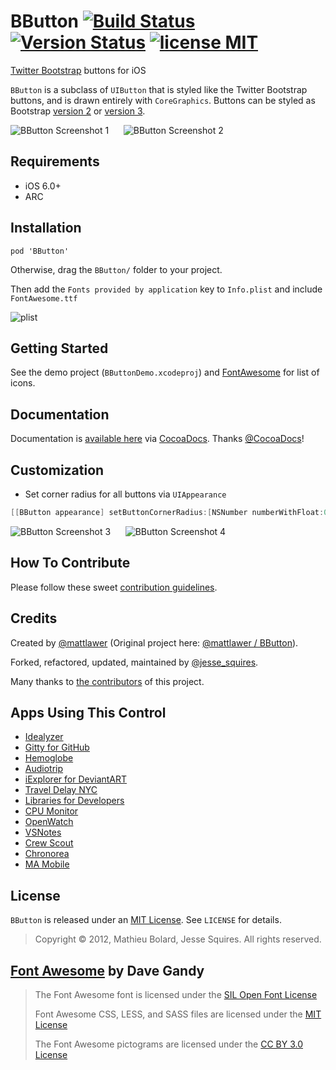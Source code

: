 # BButton [![Build Status](https://secure.travis-ci.org/jessesquires/BButton.svg)](http://travis-ci.org/jessesquires/BButton) [![Version Status](http://img.shields.io/cocoapods/v/BButton.png)][docsLink] [![license MIT](http://img.shields.io/badge/license-MIT-orange.png)][mitLink]

[Twitter Bootstrap](http://getbootstrap.com) buttons for iOS

`BButton` is a subclass of `UIButton` that is styled like the Twitter Bootstrap buttons, and is drawn entirely with `CoreGraphics`. Buttons can be styled as Bootstrap [version 2](http://getbootstrap.com/2.3.2/) or [version 3](http://getbootstrap.com).

![BButton Screenshot 1][img1] &nbsp;&nbsp;&nbsp;&nbsp; ![BButton Screenshot 2][img2]

## Requirements

* iOS 6.0+ 
* ARC

## Installation

````
pod 'BButton'
````
Otherwise, drag the `BButton/` folder to your project. 

Then add the `Fonts provided by application` key to `Info.plist` and include `FontAwesome.ttf`

![plist][img3]

## Getting Started

See the demo project (`BButtonDemo.xcodeproj`) and [FontAwesome](http://fontawesome.io) for list of icons.

## Documentation

Documentation is [available here][docsLink] via [CocoaDocs](http://cocoadocs.org). Thanks [@CocoaDocs](https://twitter.com/CocoaDocs)!

## Customization

* Set corner radius for all buttons via `UIAppearance`

````objective-c
[[BButton appearance] setButtonCornerRadius:[NSNumber numberWithFloat:0.0f]];
````

![BButton Screenshot 3][img4] &nbsp;&nbsp;&nbsp;&nbsp; ![BButton Screenshot 4][img5]

## How To Contribute

Please follow these sweet [contribution guidelines](https://github.com/jessesquires/HowToContribute).

## Credits

Created by [@mattlawer](https://twitter.com/mattlawer) (Original project here: [@mattlawer / BButton](https://github.com/mattlawer/BButton)).

Forked, refactored, updated, maintained by [@jesse_squires](https://twitter.com/jesse_squires).

Many thanks to [the contributors](https://github.com/jessesquires/BButton/graphs/contributors) of this project.

## Apps Using This Control

* [Idealyzer](https://itunes.apple.com/us/app/idealyzer-research-keywords/id991571238?ls=1&mt=8)
* [Gitty for GitHub](https://itunes.apple.com/us/app/gitty-for-github/id645696309?mt=8)
* [Hemoglobe](http://bit.ly/hemoglobeapp)
* [Audiotrip](https://itunes.apple.com/us/app/audiotrip/id569634193?mt=8)
* [iExplorer for DeviantART](https://itunes.apple.com/us/app/iexplorer-for-deviantart/id657212778?mt=8)
* [Travel Delay NYC](https://itunes.apple.com/us/app/train-delay-nyc-subway-status/id384027573?mt=8)
* [Libraries for Developers](https://itunes.apple.com/us/app/libraries-for-developers/id653427112?mt=8)
* [CPU Monitor](https://itunes.apple.com/us/app/cpumonitor/id680137811?mt=8)
* [OpenWatch](https://itunes.apple.com/us/app/openwatch-free-video-streaming/id642680756?mt=8)
* [VSNotes](https://itunes.apple.com/us/app/vsnotes/id695433001?mt=8)
* [Crew Scout](https://itunes.apple.com/us/app/crew-scout/id721124938?mt=8)
* [Chronorea](https://itunes.apple.com/us/app/chronorea-interventions-manager/id813086719?mt=8)
* [MA Mobile](https://itunes.apple.com/us/app/ma-mobile/id447421885?mt=8)

## License

`BButton` is released under an [MIT License][mitLink]. See `LICENSE` for details.

> Copyright &copy; 2012, Mathieu Bolard, Jesse Squires. All rights reserved.

## [Font Awesome](http://fortawesome.github.com/Font-Awesome) by Dave Gandy 

> The Font Awesome font is licensed under the [SIL Open Font License](http://scripts.sil.org/OFL)
>
> Font Awesome CSS, LESS, and SASS files are licensed under the [MIT License][mitLink]
>
> The Font Awesome pictograms are licensed under the [CC BY 3.0 License](http://creativecommons.org/licenses/by/3.0)

[docsLink]:http://cocoadocs.org/docsets/BButton
[mitLink]:http://opensource.org/licenses/MIT

[img1]:https://raw.githubusercontent.com/jessesquires/BButton/master/Screenshots/screenshot0.png
[img2]:https://raw.githubusercontent.com/jessesquires/BButton/master/Screenshots/screenshot1.png

[img3]:https://raw.githubusercontent.com/jessesquires/BButton/master/Screenshots/plistfont.png

[img4]:https://raw.githubusercontent.com/jessesquires/BButton/master/Screenshots/screenshot2.png
[img5]:https://raw.githubusercontent.com/jessesquires/BButton/master/Screenshots/screenshot3.png
